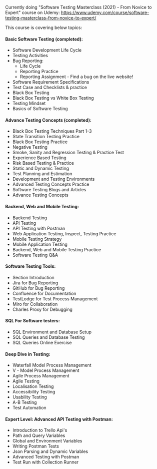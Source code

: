 Currently doing "Software Testing Masterclass (2021) - From Novice to Expert" course on Udemy: https://www.udemy.com/course/software-testing-masterclass-from-novice-to-expert/

This course is covering below topics:  

#### Basic Software Testing (completed):
- Software Development Life Cycle
- Testing Activities  
- Bug Reporting: 
  * Life Cycle 
  * Reporting Practice  
  * Reporting Assignment - Find a bug on the live website!  
- Software Requirement Specifications  
- Test Case and Checklists & practice
- Black Box Testing  
- Black Box Testing vs White Box Testing  
- Testing Mindset  
- Basics of Software Testing  

#### Advance Testing Concepts (completed):
- Black Box Testing Techniques Part 1-3 
- State Transition Testing Practice  
- Black Box Testing Practice  
- Negative Testing  
- Smoke, Sanity and Regression Testing & Practice Test  
- Experience Based Testing  
- Risk Based Testing & Practice
- Static and Dynamic Testing  
- Test Planning and Estimation  
- Development and Testing Environments  
- Advanced Testing Concepts Practice  
- Software Testing Blogs and Articles  
- Advance Testing Concepts

#### Backend, Web and Mobile Testing:
- Backend Testing  
- API Testing  
- API Testing with Postman  
- Web Application Testing, Inspect, Testing Practice    
- Mobile Testing Strategy  
- Mobile Application Testing  
- Backend, Web and Mobile Testing Practice
- Software Testing Q&A

#### Software Testing Tools:  
- Section Introduction  
- Jira for Bug Reporting  
- GitHub for Bug Reporting  
- Confluence for Documentation  
- TestLodge for Test Process Management 
- Miro for Collaboration  
- Charles Proxy for Debugging

#### SQL For Software testers:  
- SQL Environment and Database Setup  
- SQL Queries and Database Testing  
- SQL Queries Online Exercise  

#### Deep Dive in Testing:
- Waterfall Model Process Management  
- V - Model Process Management  
- Agile Process Management  
- Agile Testing  
- Localisation Testing  
- Accessibility Testing  
- Usability Testing  
- A-B Testing  
- Test Automation  

#### Expert Level: Advanced API Testing with Postman:
- Introduction to Trello Api's  
- Path and Query Variables  
- Global and Environment Variables  
- Writing Postman Tests  
- Json Parsing and Dynamic Variables  
- Advanced Testing with Postman  
- Test Run with Collection Runner  



